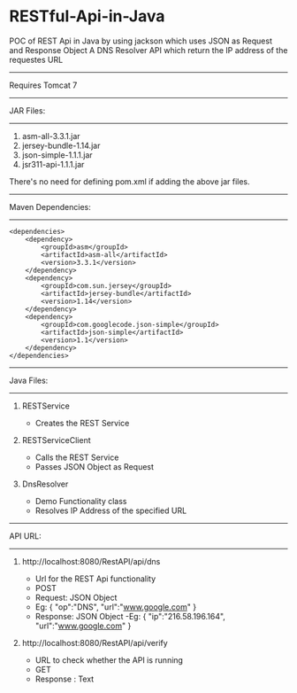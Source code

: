 # RESTful-Api-in-Java
POC of REST Api in Java by using jackson which uses JSON as Request and Response Object 
A DNS Resolver API which return the IP address of the requestes URL

**************************
Requires  Tomcat 7
**************************
JAR Files:
**************************
1) asm-all-3.3.1.jar
2) jersey-bundle-1.14.jar
3) json-simple-1.1.1.jar
4) jsr311-api-1.1.1.jar

There's no need for defining pom.xml if adding the above jar files.

**************************
Maven Dependencies:
**************************
	<dependencies>
		<dependency>
			<groupId>asm</groupId>
			<artifactId>asm-all</artifactId>
			<version>3.3.1</version>
		</dependency>
		<dependency>
			<groupId>com.sun.jersey</groupId>
			<artifactId>jersey-bundle</artifactId>
			<version>1.14</version>
		</dependency>
		<dependency>
			<groupId>com.googlecode.json-simple</groupId>
			<artifactId>json-simple</artifactId>
			<version>1.1</version>
		</dependency>
	</dependencies>

	
**************************	
Java Files:
**************************
1) RESTService
	- Creates the REST Service

2) RESTServiceClient
	- Calls the REST Service 
	- Passes JSON Object as Request

3) DnsResolver
	- Demo Functionality class
	- Resolves IP Address of the specified URL

	
**************************
API URL:
**************************

1) http://localhost:8080/RestAPI/api/dns
	- Url for the REST Api functionality
	- POST
	- Request: JSON Object
	- Eg:
	 {
		"op":"DNS",
		"url":"www.google.com"
	 }
	- Response: JSON Object
	-Eg:
	{
		"ip":"216.58.196.164",
		"url":"www.google.com"
	}

2) http://localhost:8080/RestAPI/api/verify
	- URL to check whether the API is running
	- GET
	- Response : Text

